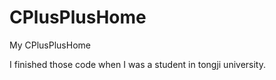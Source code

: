 CPlusPlusHome
=============

My CPlusPlusHome

I finished those code when I was a student in tongji university.
